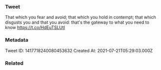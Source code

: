 ### Tweet
That which you fear and avoid; that which you hold in contempt; that which disgusts you and that you avoid: that's the gateway to what you need to know https://t.co/HdEuTSLUtI

### Metadata
Tweet ID: 1417718240080453632
Created At: 2021-07-21T05:29:03.000Z

### Related

